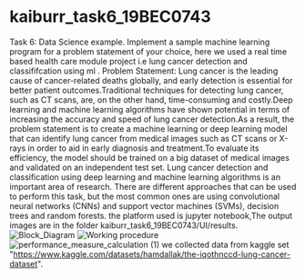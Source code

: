 # kaiburr_task6_19BEC0743
Task 6: Data Science example.
Implement a sample machine learning program for a problem statement of your choice,
here we used a real time based health care module project i.e lung cancer detection and classififcation using ml .
Problem Statement:
Lung cancer is the leading cause of cancer-related deaths globally, and early detection is essential for better patient outcomes.Traditional techniques for detecting lung cancer, such as CT scans, are, on the other hand, time-consuming and costly.Deep learning and machine learning algorithms have shown potential in terms of increasing the accuracy and speed of lung cancer detection.As a result, the problem statement is to create a machine learning or deep learning model that can identify lung cancer from medical images such as CT scans or X-rays in order to aid in early diagnosis and treatment.To evaluate its efficiency, the model should be trained on a big dataset of medical images and validated on an independent test set. Lung cancer detection and classification using deep learning and machine learning algorithms is an important area of research. There are different approaches that can be used to perform this task, but the most common ones are using convolutional neural networks (CNNs) and support vector machines (SVMs), decision trees and random forests.
the platform used is jupyter notebook,The output images are in the folder kaiburr_task6_19BEC0743/UI/results.
![Block_Diagram](https://user-images.githubusercontent.com/126280146/228407787-f83a3eef-4ce7-4d42-ae6f-4cbc370b3789.png)
![Working procedure](https://user-images.githubusercontent.com/126280146/228407900-7c2b8e30-c11a-4cc7-9598-2fdcaddc891e.png)
![performance_measure_calculation (1)](https://user-images.githubusercontent.com/126280146/228408059-0246ed09-41e5-4364-a034-5f648cc97ae6.png)
we collected data from kaggle set "https://www.kaggle.com/datasets/hamdallak/the-iqothnccd-lung-cancer-dataset".
